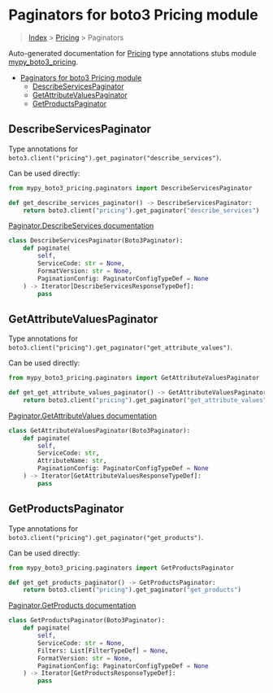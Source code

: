 # Paginators for boto3 Pricing module

> [Index](../index.md) > [Pricing](./index.md) > Paginators

Auto-generated documentation for [Pricing](https://boto3.amazonaws.com/v1/documentation/api/latest/reference/services/pricing.html#Pricing)
type annotations stubs module [mypy_boto3_pricing](https://pypi.org/project/mypy-boto3-pricing/).

- [Paginators for boto3 Pricing module](#paginators-for-boto3-pricing-module)
  - [DescribeServicesPaginator](#describeservicespaginator)
  - [GetAttributeValuesPaginator](#getattributevaluespaginator)
  - [GetProductsPaginator](#getproductspaginator)

## DescribeServicesPaginator

Type annotations for `boto3.client("pricing").get_paginator("describe_services")`.

Can be used directly:

```python
from mypy_boto3_pricing.paginators import DescribeServicesPaginator

def get_describe_services_paginator() -> DescribeServicesPaginator:
    return boto3.client("pricing").get_paginator("describe_services")
```

[Paginator.DescribeServices documentation](https://boto3.amazonaws.com/v1/documentation/api/latest/reference/services/pricing.html#Pricing.Paginator.DescribeServices)

```python
class DescribeServicesPaginator(Boto3Paginator):
    def paginate(
        self,
        ServiceCode: str = None,
        FormatVersion: str = None,
        PaginationConfig: PaginatorConfigTypeDef = None
    ) -> Iterator[DescribeServicesResponseTypeDef]:
        pass
```
## GetAttributeValuesPaginator

Type annotations for `boto3.client("pricing").get_paginator("get_attribute_values")`.

Can be used directly:

```python
from mypy_boto3_pricing.paginators import GetAttributeValuesPaginator

def get_get_attribute_values_paginator() -> GetAttributeValuesPaginator:
    return boto3.client("pricing").get_paginator("get_attribute_values")
```

[Paginator.GetAttributeValues documentation](https://boto3.amazonaws.com/v1/documentation/api/latest/reference/services/pricing.html#Pricing.Paginator.GetAttributeValues)

```python
class GetAttributeValuesPaginator(Boto3Paginator):
    def paginate(
        self,
        ServiceCode: str,
        AttributeName: str,
        PaginationConfig: PaginatorConfigTypeDef = None
    ) -> Iterator[GetAttributeValuesResponseTypeDef]:
        pass
```
## GetProductsPaginator

Type annotations for `boto3.client("pricing").get_paginator("get_products")`.

Can be used directly:

```python
from mypy_boto3_pricing.paginators import GetProductsPaginator

def get_get_products_paginator() -> GetProductsPaginator:
    return boto3.client("pricing").get_paginator("get_products")
```

[Paginator.GetProducts documentation](https://boto3.amazonaws.com/v1/documentation/api/latest/reference/services/pricing.html#Pricing.Paginator.GetProducts)

```python
class GetProductsPaginator(Boto3Paginator):
    def paginate(
        self,
        ServiceCode: str = None,
        Filters: List[FilterTypeDef] = None,
        FormatVersion: str = None,
        PaginationConfig: PaginatorConfigTypeDef = None
    ) -> Iterator[GetProductsResponseTypeDef]:
        pass
```